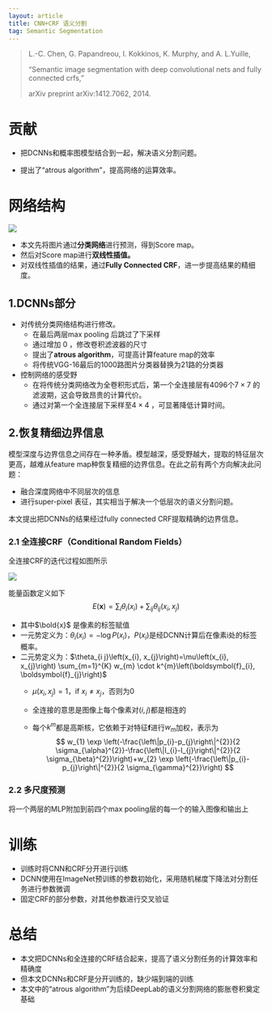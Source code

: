```yaml
---
layout: article
title: CNN+CRF 语义分割
tag: Semantic Segmentation 
---
```


>  L.-C. Chen, G. Papandreou, I. Kokkinos, K. Murphy, and A. L.Yuille, 
>
> “Semantic image segmentation with deep convolutional nets and fully connected crfs,”
>
>  arXiv preprint arXiv:1412.7062, 2014.

# 贡献

- 把DCNNs和概率图模型结合到一起，解决语义分割问题。

- 提出了“atrous algorithm”，提高网络的运算效率。

# 网络结构

![](https://cdn.jsdelivr.net/gh/Mronne/MarkDownImg/img/20200305194039.png)

- 本文先将图片通过**分类网络**进行预测，得到Score map。
- 然后对Score map进行**双线性插值。**
- 对双线性插值的结果，通过**Fully Connected CRF**，进一步提高结果的精细度。

## 1.DCNNs部分

- 对传统分类网络结构进行修改。
  - 在最后两层max pooling 后跳过了下采样
  - 通过增加 0 ，修改卷积滤波器的尺寸
  - 提出了**atrous algorithm**，可提高计算feature map的效率
  - 将传统VGG-16最后的1000路图片分类器替换为21路的分类器
- 控制网络的感受野
  - 在将传统分类网络改为全卷积形式后，第一个全连接层有4096个$7 \times 7$ 的滤波期，这会导致昂贵的计算代价。
  - 通过对第一个全连接层下采样至$4 \times 4$ ，可显著降低计算时间。

## 2.恢复精细边界信息
模型深度与边界信息之间存在一种矛盾。模型越深，感受野越大，提取的特征层次更高，越难从feature map种恢复精细的边界信息。在此之前有两个方向解决此问题：

- 融合深度网络中不同层次的信息
- 进行super-pixel 表征，其实相当于解决一个低层次的语义分割问题。

本文提出把DCNNs的结果经过fully connected CRF提取精确的边界信息。

### 2.1 全连接CRF（Conditional Random Fields）

全连接CRF的迭代过程如图所示

![](https://cdn.jsdelivr.net/gh/Mronne/MarkDownImg/img/20200305204158.png)

能量函数定义如下
$$
E(\boldsymbol{x})=\sum_{i} \theta_{i}\left(x_{i}\right)+\sum_{i j} \theta_{i j}\left(x_{i}, x_{j}\right)
$$

- 其中$\bold{x}$ 是像素的标签赋值
- 一元势定义为：$\theta_{i}\left(x_{i}\right)=-\log P\left(x_{i}\right)$，$P(x_i)$是经DCNN计算后在像素i处的标签概率。
- 二元势定义为：$\theta_{i j}\left(x_{i}, x_{j}\right)=\mu\left(x_{i}, x_{j}\right) \sum_{m=1}^{K} w_{m} \cdot k^{m}\left(\boldsymbol{f}_{i}, \boldsymbol{f}_{j}\right)$
  - $\mu\left(x_{i}, x_{j}\right) = 1$，if $x_{i} \neq x_{j}$，否则为0
  
  - 全连接的意思是图像上每个像素对$(i,j)$都是相连的
  
  - 每个$k^m$都是高斯核，它依赖于对特征$\boldsymbol{f}$进行$w_m$加权，表示为
    $$
    w_{1} \exp \left(-\frac{\left\|p_{i}-p_{j}\right\|^{2}}{2 \sigma_{\alpha}^{2}}-\frac{\left\|I_{i}-I_{j}\right\|^{2}}{2 \sigma_{\beta}^{2}}\right)+w_{2} \exp \left(-\frac{\left\|p_{i}-p_{j}\right\|^{2}}{2 \sigma_{\gamma}^{2}}\right)
    $$
    

### 2.2 多尺度预测

将一个两层的MLP附加到前四个max pooling层的每一个的输入图像和输出上

# 训练

- 训练时将CNN和CRF分开进行训练
- DCNN使用在ImageNet预训练的参数初始化，采用随机梯度下降法对分割任务进行参数微调
- 固定CRF的部分参数，对其他参数进行交叉验证

# 总结

- 本文把DCNNs和全连接的CRF结合起来，提高了语义分割任务的计算效率和精确度
- 但本文DCNNs和CRF是分开训练的，缺少端到端的训练
- 本文中的“atrous algorithm”为后续DeepLab的语义分割网络的膨胀卷积奠定基础